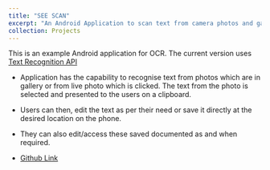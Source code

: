 ```yaml
---
title: "SEE SCAN"
excerpt: "An Android Application to scan text from camera photos and gallery photos and the text recognized from photos can be edited as required. SQLLite was used to store edited text and recognized text from photos.<br/><img src='/images/500x300.png'>"
collection: Projects
---
```


This is an example Android application for OCR. The current version uses [Text Recognition API](https://developers.google.com/ml-kit/vision/text-recognition/v2)

* Application has the capability to recognise text from photos which are in gallery or from live photo which is clicked. The text from the photo is selected and presented to the users on a clipboard.

* Users can then, edit the text as per their need or save it directly at the desired location on the phone.

* They can also edit/access these saved documented as and when required.

* [Github Link](https://github.com/YashwanthYS/OCR_android_app)
